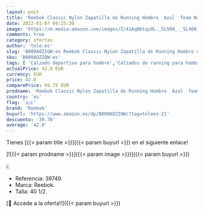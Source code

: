 ```yaml
---
layout: post
title: 'Reebok Classic Nylon Zapatilla de Running Hombre  Azul  Team Navy / Platinum   40.5'
date: 2022-01-07 04:25:30
image: 'https://m.media-amazon.com/images/I/41AqNbtqz8L._SL500_._SL400_.jpg'
comments: true
category: ofertas
author: 'tole.es'
slug: 'B000AOZIQW-es Reebok Classic Nylon Zapatilla de Running Hombre Azul Team...'
sku: 'B000AOZIQW-es'
tags: [ 'Calzado deportivo para hombre','Calzados de running para hombre','Calzados para correr en asfalto para hombre','Zapatillas y calzado deportivo para hombre','Zapatos','Zapatos para hombre','Zapatos y complementos','reebok','zapatilla', ]
actualPrice: 42.0 EUR
currency: EUR
price: 42.0
comparePrice: 69.75 EUR
prodname: 'Reebok Classic Nylon Zapatilla de Running Hombre  Azul  Team Navy / Platinum   40.5'
country: 'es'
flag: '🇪🇸'
brand: 'Reebok'
buyurl: 'https://www.amazon.es/dp/B000AOZIQW/?tag=tolees-21'
descuento: '39.78'
average: '42.0'
---
```


Tienes [{{< param title >}}]({{< param buyurl >}}) en el siguiente enlace!

[![{{< param prodname >}}]({{< param image >}})]({{< param buyurl >}})

ℹ️:

- Referencia: 39749.
- Marca: Reebok.
- Talla: 40 1/2.

[🛒 Accede a la oferta!!]({{< param buyurl >}})
